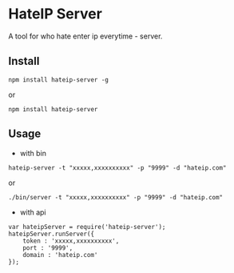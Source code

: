 # HateIP Server

A tool for who hate enter ip everytime - server.

## Install

```
npm install hateip-server -g
```

or

```
npm install hateip-server
```

## Usage

- with bin  
  
```
hateip-server -t "xxxxx,xxxxxxxxxx" -p "9999" -d "hateip.com"  
```

or  


```
./bin/server -t "xxxxx,xxxxxxxxxx" -p "9999" -d "hateip.com"  
```

- with api

```
var hateipServer = require('hateip-server');
hateipServer.runServer({
    token : 'xxxxx,xxxxxxxxxx',
    port : '9999',
    domain : 'hateip.com'
});
```